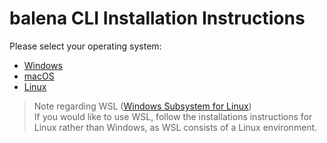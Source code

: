 # balena CLI Installation Instructions

Please select your operating system:

* [Windows](./INSTALL-WINDOWS.md)
* [macOS](./INSTALL-MAC.md)
* [Linux](./INSTALL-LINUX.md)

> Note regarding WSL ([Windows Subsystem for
> Linux](https://docs.microsoft.com/en-us/windows/wsl/about))  
> If you would like to use WSL, follow the installations instructions for Linux
> rather than Windows, as WSL consists of a Linux environment.
